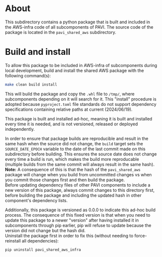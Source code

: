 # About
This subdirectory contains a python package that is built and included in the AWS-infra code of all subcomponents of PAVI.
The source code of the package is located in the `pavi_shared_aws` subdirectory.

# Build and install
To allow this package to be included in AWS-infra of subcomponents during local development,
build and install the shared AWS package with the following command(s):
```bash
make clean build install
```
This will build the package and copy the `.whl` file to `/tmp/`, where subcomponents depending on it will search for it.
This "install" procedure is adopted because `pyproject.toml` file standards do not support dependency specifications containing
relative paths at current (2024/06/19).

This package is built and installed ad-hoc, meaning it is built and installed every time it is needed,
and is not versioned, released or deployed independently.

In order to ensure that package builds are reproducible and result in the same hash when the source did not change,
the `build` target sets the `SOURCE_DATE_EPOCH` variable to the date of the last commit made on this subdirectory before building.
This ensures the source date does not change every time a build is run, which makes the build more reproducable
(multiple builds from the same commit will always result in the same hash).  
**Note:** A consequence of this is that the hash of the `pavi_shared_aws` package will change when you build from uncommitted changes
vs when you commit those changes first and then build the package.  
Before updating dependency files of other PAVI components to include a new version of this package,
always commit changes to this directory first, before building the package and including the updated hash in other component's dependency lists.

Additionally, this package is versioned as 0.0.0 to indicate this ad-hoc build process.
The consequence of this fixed version is that when you need to update this package to a newer "version"
after having installed it in subcomponents through pip earlier, pip will refuse to update because the version did not change but the hash did.  
Uninstall the package first in order to fix this (without needing to force-reinstall all dependencies):
```bash
pip uninstall pavi_shared_aws_infra
```

